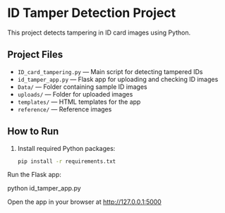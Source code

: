 # ID Tamper Detection Project

This project detects tampering in ID card images using Python.  

## Project Files
- `ID_card_tampering.py` — Main script for detecting tampered IDs  
- `id_tamper_app.py` — Flask app for uploading and checking ID images  
- `Data/` — Folder containing sample ID images  
- `uploads/` — Folder for uploaded images  
- `templates/` — HTML templates for the app  
- `reference/` — Reference images  

## How to Run
1. Install required Python packages:  
   ```bash
   pip install -r requirements.txt
Run the Flask app:

python id_tamper_app.py


Open the app in your browser at http://127.0.0.1:5000

